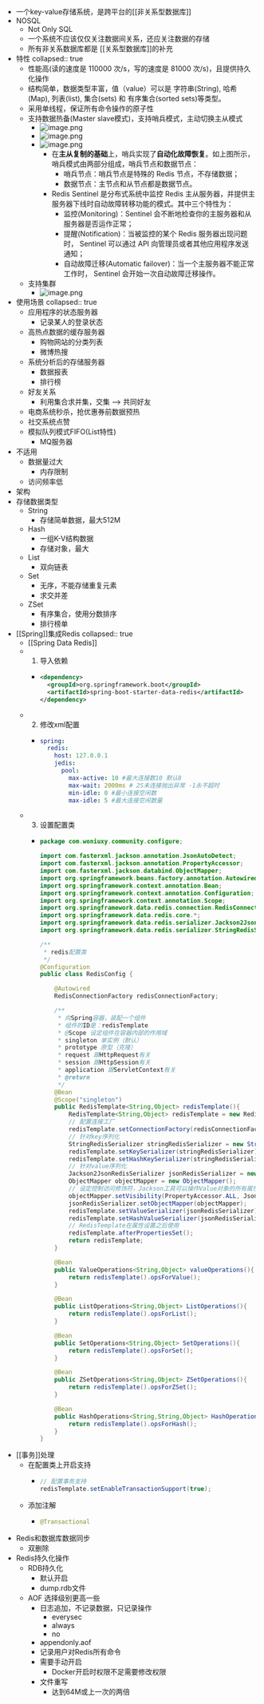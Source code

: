 - 一个key-value存储系统，是跨平台的[[非关系型数据库]]
- NOSQL
	- Not Only SQL
	- 一个系统不应该仅仅关注数据间关系，还应关注数据的存储
	- 所有非关系数据库都是 [[关系型数据库]]的补充
- 特性
  collapsed:: true
	- 性能高(读的速度是 110000 次/s，写的速度是 81000 次/s)，且提供持久化操作
	- 结构简单，数据类型丰富，值（value）可以是 字符串(String), 哈希(Map), 列表(list), 集合(sets) 和 有序集合(sorted sets)等类型。
	- 采用单线程，保证所有命令操作的原子性
	- 支持数据热备(Master slave模式)，支持哨兵模式，主动切换主从模式
		- ![image.png](../assets/image_1657074990771_0.png)
		- ![image.png](../assets/image_1657075023820_0.png)
		- ![image.png](../assets/image_1657075044901_0.png)
			- 在**主从复制的基础**上，哨兵实现了**自动化故障恢复**。如上图所示，哨兵模式由两部分组成，哨兵节点和数据节点：
				- 哨兵节点：哨兵节点是特殊的 Redis 节点，不存储数据；
				- 数据节点：主节点和从节点都是数据节点。
			- Redis Sentinel 是分布式系统中监控 Redis 主从服务器，并提供主服务器下线时自动故障转移功能的模式。其中三个特性为：
				- 监控(Monitoring)：Sentinel 会不断地检查你的主服务器和从服务器是否运作正常；
				- 提醒(Notification)：当被监控的某个 Redis 服务器出现问题时， Sentinel 可以通过 API 向管理员或者其他应用程序发送通知；
				- 自动故障迁移(Automatic failover)：当一个主服务器不能正常工作时， Sentinel 会开始一次自动故障迁移操作。
	- 支持集群
		- ![image.png](../assets/image_1657075213351_0.png)
- 使用场景
  collapsed:: true
	- 应用程序的状态服务器
		- 记录某人的登录状态
	- 高热点数据的缓存服务器
		- 购物网站的分类列表
		- 微博热搜
	- 系统分析后的存储服务器
		- 数据报表
		- 排行榜
	- 好友关系
		- 利用集合求并集，交集 --> 共同好友
	- 电商系统秒杀，抢优惠券前数据预热
	- 社交系统点赞
	- 模拟队列模式FIFO(List特性)
		- MQ服务器
- 不适用
	- 数据量过大
		- 内存限制
	- 访问频率低
- 架构
- 存储数据类型
	- String
		- 存储简单数据，最大512M
	- Hash
		- 一组K-V结构数据
		- 存储对象，最大
	- List
		- 双向链表
	- Set
		- 无序，不能存储重复元素
		- 求交并差
	- ZSet
		- 有序集合，使用分数排序
		- 排行榜单
- [[Spring]]集成Redis
  collapsed:: true
	- [[Spring Data Redis]]
	- 1. 导入依赖
		- ```xml
		  <dependency>
		    <groupId>org.springframework.boot</groupId>
		    <artifactId>spring-boot-starter-data-redis</artifactId>
		  </dependency>
		  ```
	- 2. 修改xml配置
		- ```yml
		  spring:
		    redis:
		      host: 127.0.0.1
		      jedis:
		        pool:
		          max-active: 10 #最大连接数10 默认8
		          max-wait: 2000ms # 2S未连接抛出异常 -1永不超时
		          min-idle: 0 #最小连接空闲数
		          max-idle: 5 #最大连接空闲数量
		  ```
	- 3. 设置配置类
		- ```java
		  package com.woniuxy.community.configure;
		  
		  import com.fasterxml.jackson.annotation.JsonAutoDetect;
		  import com.fasterxml.jackson.annotation.PropertyAccessor;
		  import com.fasterxml.jackson.databind.ObjectMapper;
		  import org.springframework.beans.factory.annotation.Autowired;
		  import org.springframework.context.annotation.Bean;
		  import org.springframework.context.annotation.Configuration;
		  import org.springframework.context.annotation.Scope;
		  import org.springframework.data.redis.connection.RedisConnectionFactory;
		  import org.springframework.data.redis.core.*;
		  import org.springframework.data.redis.serializer.Jackson2JsonRedisSerializer;
		  import org.springframework.data.redis.serializer.StringRedisSerializer;
		  
		  /**
		   * redis配置类
		   */
		  @Configuration
		  public class RedisConfig {
		  
		      @Autowired
		      RedisConnectionFactory redisConnectionFactory;
		  
		      /**
		       * 向Spring容器，装配一个组件
		       * 组件的ID是：redisTemplate
		       * @Scope 设定组件在容器内部的作用域
		       * singleton 单实例（默认）
		       * prototype 原型（克隆）
		       * request 跟HttpRequest有关
		       * session 跟HttpSession有关
		       * application 跟ServletContext有关
		       * @return
		       */
		      @Bean
		      @Scope("singleton")
		      public RedisTemplate<String,Object> redisTemplate(){
		          RedisTemplate<String,Object> redisTemplate = new RedisTemplate<>();
		          // 配置连接工厂
		          redisTemplate.setConnectionFactory(redisConnectionFactory);
		          // 针对key序列化
		          StringRedisSerializer stringRedisSerializer = new StringRedisSerializer();
		          redisTemplate.setKeySerializer(stringRedisSerializer);
		          redisTemplate.setHashKeySerializer(stringRedisSerializer);
		          // 针对value序列化
		          Jackson2JsonRedisSerializer jsonRedisSerializer = new Jackson2JsonRedisSerializer(Object.class);
		          ObjectMapper objectMapper = new ObjectMapper();
		          // 设定控制访问修饰符，Jackson工具可以操作Value对象的所有属性
		          objectMapper.setVisibility(PropertyAccessor.ALL, JsonAutoDetect.Visibility.ANY);
		          jsonRedisSerializer.setObjectMapper(objectMapper);
		          redisTemplate.setValueSerializer(jsonRedisSerializer);
		          redisTemplate.setHashValueSerializer(jsonRedisSerializer);
		          // RedisTemplate在属性设置之后使用
		          redisTemplate.afterPropertiesSet();
		          return redisTemplate;
		      }
		  
		      @Bean
		      public ValueOperations<String,Object> valueOperations(){
		          return redisTemplate().opsForValue();
		      }
		  
		      @Bean
		      public ListOperations<String,Object> ListOperations(){
		          return redisTemplate().opsForList();
		      }
		  
		      @Bean
		      public SetOperations<String,Object> SetOperations(){
		          return redisTemplate().opsForSet();
		      }
		  
		      @Bean
		      public ZSetOperations<String,Object> ZSetOperations(){
		          return redisTemplate().opsForZSet();
		      }
		  
		      @Bean
		      public HashOperations<String,String,Object> HashOperations(){
		          return redisTemplate().opsForHash();
		      }
		  }
		  ```
- [[事务]]处理
	- 在配置类上开启支持
		- ```java
		  // 配置事务支持
		  redisTemplate.setEnableTransactionSupport(true);
		  ```
	- 添加注解
		- ```java
		  @Transactional
		  ```
- Redis和数据库数据同步
	- 双删除
- Redis持久化操作
	- RDB持久化
		- 默认开启
		- dump.rdb文件
	- AOF 选择级别更高一些
		- 日志追加，不记录数据，只记录操作
			- everysec
			- always
			- no
		- appendonly.aof
		- 记录用户对Redis所有命令
		- 需要手动开启
			- Docker开启时权限不足需要修改权限
		- 文件重写
			- 达到64M或上一次的两倍